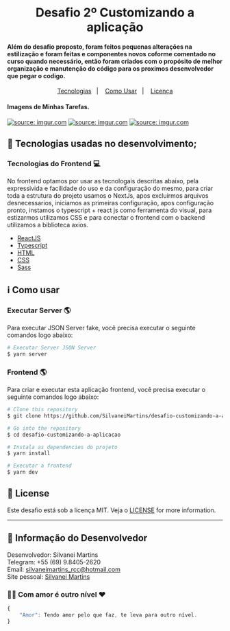 <h1 align="center">
    Desafio 2º Customizando a aplicação 
</h1>

<h4 align="left">
  Além do desafio proposto, foram feitos pequenas alterações na estilização e foram feitas e componentes novos coforme comentado no curso quando necessário, então foram criados com o propósito de melhor organização e manutenção do código para os proximos desenvolvedor que pegar o codigo.
</h4>

<p align="center">
  <a href="#rocket-tecnologias">Tecnologias</a>&nbsp;&nbsp;&nbsp;|&nbsp;&nbsp;&nbsp;
  <a href="#information_source-como-usar">Como Usar</a>&nbsp;&nbsp;&nbsp;|&nbsp;&nbsp;&nbsp;
  <a href="#memo-license">Licença</a>
</p>

<h4 align="left">
  Imagens de Minhas Tarefas.
</h4>

<a href="https://imgur.com/CZRJ4MA"><img src="https://i.imgur.com/CZRJ4MA.png" title="source: imgur.com" /></a>
<a href="https://imgur.com/gY132se"><img src="https://i.imgur.com/gY132se.png" title="source: imgur.com" /></a>
<a href="https://imgur.com/MHy8C2s"><img src="https://i.imgur.com/MHy8C2s.png" title="source: imgur.com" /></a>


## :rocket: Tecnologias usadas no desenvolvimento;

### Tecnologias do Frontend :computer:
No frontend optamos por usar as tecnologais descritas abaixo, pela expressivida e facilidade do uso e da configuração do mesmo, para criar toda a estrutura do projeto usamos o NextJs, apos excluirmos arquivos desnecessarios, iniciamos as primeiras configuração, apos configuração pronto, instamos o typescript + react js como ferramenta do visual, para estizarmos utilizamos CSS e para conectar o frontend com o backend utilizamos a biblioteca axios.

-  [ReactJS](https://reactjs.org/)
-  [Typescript](https://www.typescriptlang.org/)
-  [HTML](https://developer.mozilla.org/pt-BR/docs/Web/HTML)
-  [CSS](https://developer.mozilla.org/pt-BR/docs/Web/CSS/)
-  [Sass](https://sass-lang.com/)

## :information_source: Como usar

### Executar Server :earth_americas:
Para executar JSON Server fake, você precisa executar o seguinte comandos logo abaixo:

```bash
# Executar Server JSON Server
$ yarn server
```

### Frontend :earth_americas:
Para criar e executar esta aplicação frontend, você precisa executar o seguinte comandos logo abaixo:

```bash
# Clone this repository
$ git clone https://github.com/SilvaneiMartins/desafio-customizando-a-aplicacao

# Go into the repository
$ cd desafio-customizando-a-aplicacao

# Instala as dependencies do projeto
$ yarn install

# Executar a frontend
$ yarn dev
```

## :memo: License
Este desafio está sob a licença MIT. Veja o [LICENSE](https://github.com/SilvaneiMartins/desafio-conceito-react-js/blob/master/LICENSE) for more information.

---

## 👩 Informação do Desenvolvedor
Desenvolvedor: Silvanei Martins<br>
Telegram: +55 (69) 9.8405-2620 <br>
Email: silvaneimartins_rcc@hotmail.com<br>
Site pessoal: <a href="https://silvaneimartins.com.br/">Silvanei Martins</a><br>

### 🤜🤛 Com amor é outro nível ❤
```js
{
    "Amor": Tendo amor pelo que faz, te leva para outro nível.
}
```
